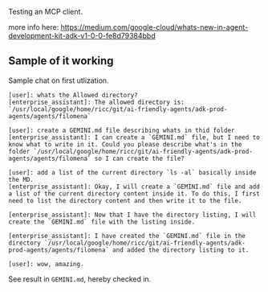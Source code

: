 Testing an MCP client.

more info here: https://medium.com/google-cloud/whats-new-in-agent-development-kit-adk-v1-0-0-fe8d79384bbd

## Sample of it working

Sample chat on first utlization.

```text
[user]: whats the Allowed directory?
[enterprise_assistant]: The allowed directory is: `/usr/local/google/home/ricc/git/ai-friendly-agents/adk-prod-agents/agents/filomena`

[user]: create a GEMINI.md file describing whats in thid folder
[enterprise_assistant]: I can create a `GEMINI.md` file, but I need to know what to write in it. Could you please describe what's in the folder `/usr/local/google/home/ricc/git/ai-friendly-agents/adk-prod-agents/agents/filomena` so I can create the file?

[user]: add a list of the current directory `ls -al` basically inside the MD.
[enterprise_assistant]: Okay, I will create a `GEMINI.md` file and add a list of the current directory content inside it. To do this, I first need to list the directory content and then write it to the file.

[enterprise_assistant]: Now that I have the directory listing, I will create the `GEMINI.md` file with the listing inside.

[enterprise_assistant]: I have created the `GEMINI.md` file in the directory `/usr/local/google/home/ricc/git/ai-friendly-agents/adk-prod-agents/agents/filomena` and added the directory listing to it.

[user]: wow, amazing.
```

See result in `GEMINI.md`, hereby checked in.
